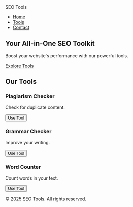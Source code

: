 <!DOCTYPE html>
<html lang="en">
<head>
  <meta charset="UTF-8">
  <meta name="viewport" content="width=device-width, initial-scale=1.0">
  <title>SEO Tools Website</title>
  <link rel="stylesheet" href="style.css">
</head>
<body>
  <!-- Navigation Bar -->
  <nav>
    <div class="logo">SEO Tools</div>
    <ul class="nav-links">
      <li><a href="#home">Home</a></li>
      <li><a href="#tools">Tools</a></li>
      <li><a href="#contact">Contact</a></li>
    </ul>
  </nav>

  <!-- Homepage Section -->
  <section id="home" class="hero">
    <h1>Your All-in-One SEO Toolkit</h1>
    <p>Boost your website's performance with our powerful tools.</p>
    <a href="#tools" class="cta-button">Explore Tools</a>
  </section>

  <!-- Tools Section -->
  <section id="tools" class="tools">
    <h2>Our Tools</h2>
    <div class="tool-cards">
      <div class="card">
        <h3>Plagiarism Checker</h3>
        <p>Check for duplicate content.</p>
        <button onclick="showTool('plagiarism')">Use Tool</button>
      </div>
      <div class="card">
        <h3>Grammar Checker</h3>
        <p>Improve your writing.</p>
        <button onclick="showTool('grammar')">Use Tool</button>
      </div>
      <div class="card">
        <h3>Word Counter</h3>
        <p>Count words in your text.</p>
        <button onclick="showTool('wordCounter')">Use Tool</button>
      </div>
    </div>
  </section>

  <!-- Tool Containers -->
  <div id="plagiarism" class="tool-container" style="display: none;">
    <h2>Plagiarism Checker</h2>
    <textarea id="plagiarismInput" placeholder="Paste your text here..."></textarea>
    <button onclick="checkPlagiarism()">Check Plagiarism</button>
    <p id="plagiarismResult"></p>
    <button onclick="showHome()">Back to Home</button>
  </div>

  <div id="grammar" class="tool-container" style="display: none;">
    <h2>Grammar Checker</h2>
    <textarea id="grammarInput" placeholder="Paste your text here..."></textarea>
    <button onclick="checkGrammar()">Check Grammar</button>
    <p id="grammarResult"></p>
    <button onclick="showHome()">Back to Home</button>
  </div>

  <div id="wordCounter" class="tool-container" style="display: none;">
    <h2>Word Counter</h2>
    <textarea id="wordCounterInput" placeholder="Paste your text here..."></textarea>
    <button onclick="countWords()">Count Words</button>
    <p id="wordCounterResult"></p>
    <button onclick="showHome()">Back to Home</button>
  </div>

  <!-- Footer -->
  <footer>
    <p>&copy; 2025 SEO Tools. All rights reserved.</p>
  </footer>

  <script src="script.js"></script>
</body>
</html>
